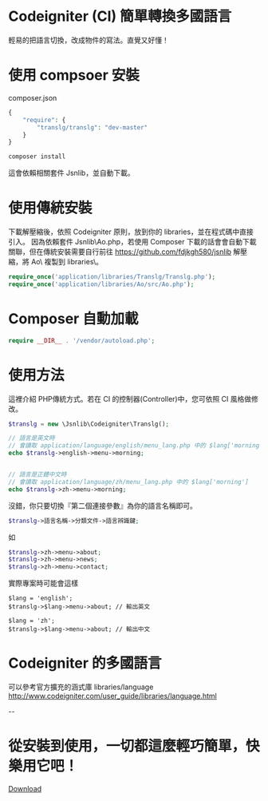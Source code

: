 Codeigniter (CI) 簡單轉換多國語言
====
輕易的把語言切換，改成物件的寫法。直覺又好懂！


# 使用 compsoer 安裝
composer.json
````php
{
    "require": {
        "translg/translg": "dev-master"
    }
}
````
````cmd
composer install
````
這會依賴相關套件 Jsnlib，並自動下載。


# 使用傳統安裝
下載解壓縮後，依照 Codeigniter 原則，放到你的 libraries，並在程式碼中直接引入。
因為依賴套件 Jsnlib\Ao.php，若使用 Composer 下載的話會會自動下載關聯，但在傳統安裝需要自行前往
https://github.com/fdjkgh580/jsnlib 解壓縮，將 Ao\ 複製到 libraries\。
````php
require_once('application/libraries/Translg/Translg.php');
require_once('application/libraries/Ao/src/Ao.php');
````

# Composer 自動加載
````php
require __DIR__ . '/vendor/autoload.php';
````

# 使用方法
這裡介紹 PHP傳統方式。若在 CI 的控制器(Controller)中，您可依照 CI 風格做修改。
````php
$translg = new \Jsnlib\Codeigniter\Translg();

// 語言是英文時
// 會讀取 application/language/english/menu_lang.php 中的 $lang['morning'] 
echo $translg->english->menu->morning;


// 語言是正體中文時
// 會讀取 application/language/zh/menu_lang.php 中的 $lang['morning'] 
echo $translg->zh->menu->morning; 

````

沒錯，你只要切換『第二個連接參數』為你的語言名稱即可。
````php
$translg->語言名稱->分類文件->語言辨識鍵;
````
如
````php
$translg->zh->menu->about;
$translg->zh->menu->news;
$translg->zh->menu->contact;
````
實際專案時可能會這樣
````
$lang = 'english';
$translg->$lang->menu->about; // 輸出英文

$lang = 'zh';
$translg->$lang->menu->about; // 輸出中文
````

# Codeigniter 的多國語言
可以參考官方擴充的涵式庫 libraries/language 
http://www.codeigniter.com/user_guide/libraries/language.html

--

# 從安裝到使用，一切都這麼輕巧簡單，快樂用它吧！
<a href="https://github.com/fdjkgh580/Translg/archive/master.zip" target="_blank">Download</a>

